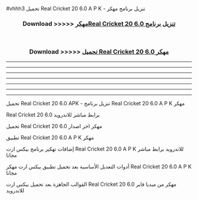 #vhhh3 تحميل Real Cricket 20 6.0 A P K - تنزيل برنامج مهكر



<div align="center">
<h3>Download >>>>> <a href="https://runaway1.web.app/?sq=Real Cricket 20 6.0">مهكرReal Cricket 20 6.0 تنزيل برنامج</a></h3><br>

<h3>Download >>>>> <a href="https://runaway1.web.app/?sq=Real Cricket 20 6.0">تحميل Real Cricket 20 6.0 مهكر</a></h3>
</div>


----------------------------------------------------------

----------------------------------------------------------

----------------------------------------------------------

----------------------------------------------------------

----------------------------------------------------------

----------------------------------------------------------

----------------------------------------------------------

تحميل Real Cricket 20 6.0 APK - تنزيل برنامج Real Cricket 20 6.0 A P K مهكر

Real Cricket 20 6.0 برابط مباشر للاندرويد

تحميل Real Cricket 20 6.0 مهكر اخر اصدار

تطبيق Real Cricket 20 6.0 A P K مهكر

إضافات تهكير برنامج بيكس ارت Real Cricket 20 6.0 A P K للاندرويد برابط مباشر مجانا

أدوات التعديل الأساسية بعد تحميل تطبيق بيكس ارت مهكر Real Cricket 20 6.0 A P K مجانا

القوالب الجاهزة بعد تحميل بيكس ارت Real Cricket 20 6.0 مهكر من ميديا فاير للاندرويد


